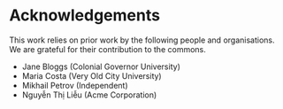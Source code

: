 # Acknowledgements

This work relies on prior work by the following people and organisations. We are grateful for their contribution to the commons.

* Jane Bloggs (Colonial Governor University)
* Maria Costa (Very Old City University)
* Mikhail Petrov (Independent)
* Nguyễn Thị Liễu (Acme Corporation)

